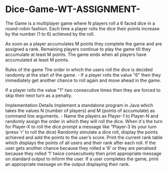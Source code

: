# Dice-Game-WT-ASSIGNMENT-
The Game is a multiplayer game where N players roll a 6 faced dice in a round-robin fashion. Each time a player rolls the dice their points increase by the number (1 to 6) achieved by the roll.

As soon as a player accumulates M points they complete the game and are assigned a rank. Remaining players continue to play the game till they accumulate at least M points. The game ends when all players have accumulated at least M points.

Rules of the game
The order in which the users roll the dice is decided randomly at the start of the game. - If a player rolls the value "6" then they immediately get another chance to roll again and move ahead in the game.

If a player rolls the value "1" two consecutive times then they are forced to skip their next turn as a penalty.

Implementation Details
Implement a standalone program in Java which takes the values N (number of players) and M (points of accumulate) as command line arguments. - Name the players as Player-1 to Player-N and randomly assign the order in which they will roll the dice.
When it's the turn for Player-X to roll the dice prompt a message like “Player-3 its your turn (press ‘r’ to roll the dice)
Randomly simulate a dice roll, display the points achieved and add the points to the user’s score.
Print the current rank table which displays the points of all users and their rank after each roll.
If the user gets another chance because they rolled a ‘6’ or they are penalised because they rolled ‘1’ twice consecutively then print appropriate message on standard output to inform the user.
If a user completes the game, print an appropriate message on the output displaying their rank.
